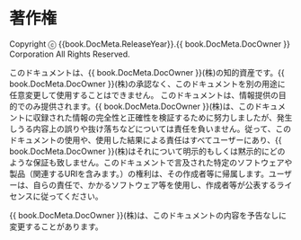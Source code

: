 <!-- Note! This content includes shared parts. Therefore, when you update this file, you should beware of synchronization. -->

<!-- Start of the shared content: Glossary -->

# 著作権

Copyright ⓒ {{book.DocMeta.ReleaseYear}}.{{ book.DocMeta.DocOwner }} Corporation All Rights Reserved.

このドキュメントは、{{ book.DocMeta.DocOwner }}(株)の知的資産です。{{ book.DocMeta.DocOwner }}(株)の承認なく、このドキュメントを別の用途に任意変更して使用することはできません。
このドキュメントは、情報提供の目的でのみ提供されます。{{ book.DocMeta.DocOwner }}(株)は、このドキュメントに収録された情報の完全性と正確性を検証するために努力しましたが、発生しうる内容上の誤りや抜け落ちなどについては責任を負いません。従って、このドキュメントの使用や、使用した結果による責任はすべてユーザーにあり、{{ book.DocMeta.DocOwner }}(株)はそれについて明示的もしくは黙示的にどのような保証も致しません。このドキュメントで言及された特定のソフトウェアや製品（関連するURIを含みます。）の権利は、その作成者等に帰属します。ユーザーは、自らの責任で、かかるソフトウェア等を使用し、作成者等が公表するライセンスに従ってください。

{{ book.DocMeta.DocOwner }}(株)は、このドキュメントの内容を予告なしに変更することがあります。

<!-- End of the shared content -->
